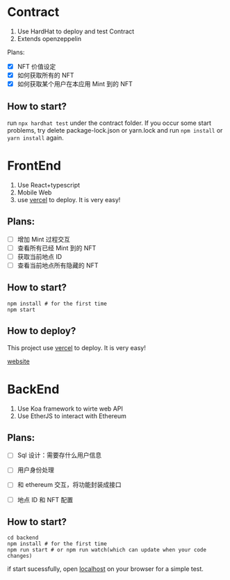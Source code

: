 # Contract
1. Use HardHat to deploy and test Contract
2. Extends openzeppelin

Plans:
- [x] NFT 价值设定
- [x] 如何获取所有的 NFT
- [x] 如何获取某个用户在本应用 Mint 到的 NFT

## How to start?
run `npx hardhat test` under the contract folder. If you occur some start problems, try delete package-lock.json or yarn.lock and run `npm install` or `yarn install` again.

# FrontEnd
1. Use React+typescript
2. Mobile Web
3. use [vercel](https://vercel.com/) to deploy. It is very easy!

## Plans:
- [ ] 增加 Mint 过程交互
- [ ] 查看所有已经 Mint 到的 NFT
- [ ] 获取当前地点 ID
- [ ] 查看当前地点所有隐藏的 NFT

##  How to start?
```
npm install # for the first time
npm start
```

## How to deploy?

This project use [vercel](https://vercel.com/) to deploy. It is very easy!

[website](https://arnft-seven.vercel.app/)

# BackEnd
1. Use Koa framework to wirte web API
2. Use EtherJS to interact with Ethereum

## Plans:
- [ ] Sql 设计：需要存什么用户信息
- [ ] 用户身份处理
- [ ] 和 ethereum 交互，将功能封装成接口
- [ ] 地点 ID 和 NFT 配置


## How to start?
```
cd backend
npm install # for the first time
npm run start # or npm run watch(which can update when your code changes)
```

if start sucessfully, open [localhost](http://localhost:9000/ether/test) on your browser for a simple test.